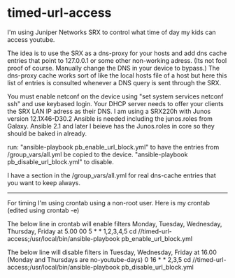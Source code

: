 # timed-url-access
I'm using Juniper Networks SRX to control what time of day my kids can access youtube. 

The idea is to use the SRX as a dns-proxy for your hosts and add dns cache entries that point to 127.0.0.1 or some other non-working adress. (Its not fool proof of course. Manually change the DNS in your device to bypass.)
The dns-proxy cache works sort of like the local hosts file of a host but here this list of entries is consulted whenever a DNS query is sent through the SRX.

You must enable netconf on the device using "set system services netconf ssh" and use keybased login.
Your DHCP server needs to offer your clients the SRX LAN IP adress as their DNS.
I am using a SRX220h with Junos version 12.1X46-D30.2
Ansible is needed including the junos.roles from Galaxy. Ansible 2.1 and later I beieve has the Junos.roles in core so they should be baked in already.

run: 
"ansible-playbook pb_enable_url_block.yml" to have the entries from /group_vars/all.yml be copied to the device.
"ansible-playbook pb_disable_url_block.yml" to disable. 

I have a section in the /group_vars/all.yml for real dns-cache entries that you want to keep always. 


_______________________________________________

For timing I'm using crontab using a non-root user.
Here is my crontab (edited using crontab -e)

The below line in crontab will enable filters Monday, Tuesday, Wednesday, Thursday, Friday at 5.00
00 5 * * 1,2,3,4,5 cd /<your directory path>/timed-url-access;/usr/local/bin/ansible-playbook pb_enable_url_block.yml

The below line will disable filters in Tuesday, Wednesday, Friday at 16.00 (Monday and Thursdays are no-youtube-days)
0 16 * * 2,3,5 cd /<your directory path>/timed-url-access;/usr/local/bin/ansible-playbook pb_disable_url_block.yml


